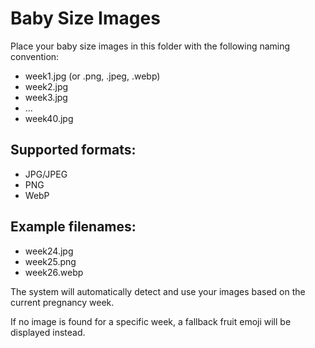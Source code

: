 # Baby Size Images

Place your baby size images in this folder with the following naming convention:

- week1.jpg (or .png, .jpeg, .webp)
- week2.jpg
- week3.jpg
- ...
- week40.jpg

## Supported formats:
- JPG/JPEG
- PNG
- WebP

## Example filenames:
- week24.jpg
- week25.png
- week26.webp

The system will automatically detect and use your images based on the current pregnancy week.

If no image is found for a specific week, a fallback fruit emoji will be displayed instead.